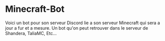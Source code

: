 # Minecraft-Bot
Voici un bot pour son serveur Discord lie a son serveur Minecraft qui sera a jour a fur et a mesure. Un bot qu'on peut retrouver dans le serveur de Shandera, TaliaMC, Etc...
